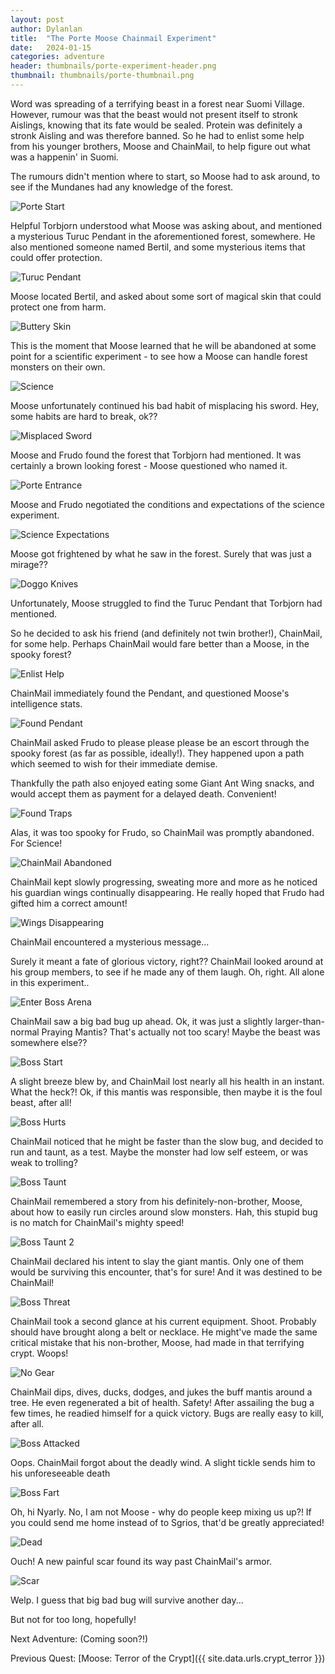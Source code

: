 ```yaml
---
layout: post
author: Dylanlan
title:  "The Porte Moose Chainmail Experiment"
date:   2024-01-15
categories: adventure
header: thumbnails/porte-experiment-header.png
thumbnail: thumbnails/porte-thumbnail.png
---
```


Word was spreading of a terrifying beast in a forest near Suomi Village. However, rumour was that the beast would not present itself to stronk Aislings, knowing that its fate would be sealed. Protein was definitely a stronk Aisling and was therefore banned. So he had to enlist some help from his younger brothers, Moose and ChainMail, to help figure out what was a happenin' in Suomi.

The rumours didn't mention where to start, so Moose had to ask around, to see if the Mundanes had any knowledge of the forest.

![Porte Start](/assets/img/adventures/porte-experiments/porte-start.png)

Helpful Torbjorn understood what Moose was asking about, and mentioned a mysterious Turuc Pendant in the aforementioned forest, somewhere. He also mentioned someone named Bertil, and some mysterious items that could offer protection.

![Turuc Pendant](/assets/img/adventures/porte-experiments/turuc-pendant.png)

Moose located Bertil, and asked about some sort of magical skin that could protect one from harm.

![Buttery Skin](/assets/img/adventures/porte-experiments/buttery-skin.png)

This is the moment that Moose learned that he will be abandoned at some point for a scientific experiment - to see how a Moose can handle forest monsters on their own.

![Science](/assets/img/adventures/porte-experiments/science-1.png)

Moose unfortunately continued his bad habit of misplacing his sword. Hey, some habits are hard to break, ok??

![Misplaced Sword](/assets/img/adventures/porte-experiments/misplaced-sword.png)

Moose and Frudo found the forest that Torbjorn had mentioned. It was certainly a brown looking forest - Moose questioned who named it.

![Porte Entrance](/assets/img/adventures/porte-experiments/porte-entrance.png)

Moose and Frudo negotiated the conditions and expectations of the science experiment.

![Science Expectations](/assets/img/adventures/porte-experiments/science-expectations.png)

Moose got frightened by what he saw in the forest. Surely that was just a mirage??

![Doggo Knives](/assets/img/adventures/porte-experiments/doggo-knives.png)

Unfortunately, Moose struggled to find the Turuc Pendant that Torbjorn had mentioned.

So he decided to ask his friend (and definitely not twin brother!), ChainMail, for some help. Perhaps ChainMail would fare better than a Moose, in the spooky forest?

![Enlist Help](/assets/img/adventures/porte-experiments/enlist-help.png)

ChainMail immediately found the Pendant, and questioned Moose's intelligence stats.

![Found Pendant](/assets/img/adventures/porte-experiments/found-pendant.png)

ChainMail asked Frudo to please please please be an escort through the spooky forest (as far as possible, ideally!). They happened upon a path which seemed to wish for their immediate demise.

Thankfully the path also enjoyed eating some Giant Ant Wing snacks, and would accept them as payment for a delayed death. Convenient!

![Found Traps](/assets/img/adventures/porte-experiments/found-traps.png)

Alas, it was too spooky for Frudo, so ChainMail was promptly abandoned. For Science!

![ChainMail Abandoned](/assets/img/adventures/porte-experiments/chainmail-abandoned.png)

ChainMail kept slowly progressing, sweating more and more as he noticed his guardian wings continually disappearing. He really hoped that Frudo had gifted him a correct amount!

![Wings Disappearing](/assets/img/adventures/porte-experiments/wings-disappearing.png)

ChainMail encountered a mysterious message...

Surely it meant a fate of glorious victory, right?? ChainMail looked around at his group members, to see if he made any of them laugh. Oh, right. All alone in this experiment..

![Enter Boss Arena](/assets/img/adventures/porte-experiments/enter-boss-arena.png)

ChainMail saw a big bad bug up ahead. Ok, it was just a slightly larger-than-normal Praying Mantis? That's actually not too scary! Maybe the beast was somewhere else??

![Boss Start](/assets/img/adventures/porte-experiments/boss-start.png)

A slight breeze blew by, and ChainMail lost nearly all his health in an instant. What the heck?! Ok, if this mantis was responsible, then maybe it is the foul beast, after all!

![Boss Hurts](/assets/img/adventures/porte-experiments/boss-hurts.png)

ChainMail noticed that he might be faster than the slow bug, and decided to run and taunt, as a test. Maybe the monster had low self esteem, or was weak to trolling?

![Boss Taunt](/assets/img/adventures/porte-experiments/boss-taunt.png)

ChainMail remembered a story from his definitely-non-brother, Moose, about how to easily run circles around slow monsters. Hah, this stupid bug is no match for ChainMail's mighty speed!

![Boss Taunt 2](/assets/img/adventures/porte-experiments/boss-taunt-2.png)

ChainMail declared his intent to slay the giant mantis. Only one of them would be surviving this encounter, that's for sure! And it was destined to be ChainMail!

![Boss Threat](/assets/img/adventures/porte-experiments/boss-threat.png)

ChainMail took a second glance at his current equipment. Shoot. Probably should have brought along a belt or necklace. He might've made the same critical mistake that his non-brother, Moose, had made in that terrifying crypt. Woops!

![No Gear](/assets/img/adventures/porte-experiments/no-gear.png)

ChainMail dips, dives, ducks, dodges, and jukes the buff mantis around a tree. He even regenerated a bit of health. Safety! After assailing the bug a few times, he readied himself for a quick victory. Bugs are really easy to kill, after all.

![Boss Attacked](/assets/img/adventures/porte-experiments/boss-attacked.png)

Oops. ChainMail forgot about the deadly wind. A slight tickle sends him to his unforeseeable death

![Boss Fart](/assets/img/adventures/porte-experiments/boss-fart.png)

Oh, hi Nyarly. No, I am not Moose - why do people keep mixing us up?! If you could send me home instead of to Sgrios, that'd be greatly appreciated!

![Dead](/assets/img/adventures/porte-experiments/dead.png)

Ouch! A new painful scar found its way past ChainMail's armor.

![Scar](/assets/img/adventures/porte-experiments/scar.png)

Welp. I guess that big bad bug will survive another day...

But not for too long, hopefully!


Next Adventure: (Coming soon?!)

Previous Quest: [Moose: Terror of the Crypt]({{ site.data.urls.crypt_terror }})